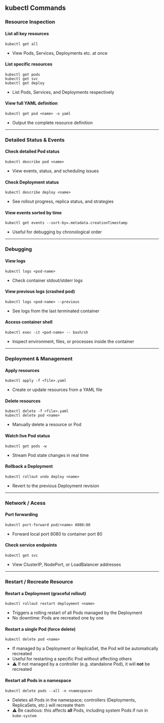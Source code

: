 ## kubectl Commands

### Resource Inspection
#### List all key resources
```
kubectl get all
```
- View Pods, Services, Deployments etc. at once

#### List specific resources
```
kubectl get pods
kubectl get svc
kubectl get deploy
```
- List Pods, Services, and Deployments respectively

#### View full YAML definition
```
kubectl get pod <name> -o yaml
```
- Output the complete resource definition

---

### Detailed Status & Events
#### Check detailed Pod status
```
kubectl describe pod <name>
```
- View events, status, and scheduling issues

#### Check Deployment status
```
kubectl describe deploy <name>
```
- See rollout progress, replica status, and strategies

#### View events sorted by time
```
kubectl get events --sort-by=.metadata.creationTimestamp
```
- Useful for debugging by chronological order

---

### Debugging
#### View logs
```
kubectl logs <pod-name>
```
- Check container stdout/stderr logs

#### View previous logs (crashed pod)
```
kubectl logs <pod-name> --previous
```
- See logs from the last terminated container

#### Access container shell
```
kubectl exec -it <pod-name> -- bash/sh
```
- Inspect environment, files, or processes inside the container

---

### Deployment & Management
#### Apply resources
```
kubectl apply -f <file>.yaml
```
- Create or update resources from a YAML file

#### Delete resources
```
kubectl delete -f <file>.yaml
kubectl delete pod <name>
```
- Manually delete a resource or Pod

#### Watch live Pod status
```
kubectl get pods -w
```
- Stream Pod state changes in real time

#### Rollback a Deployment
```
kubectl rollout undo deploy <name>
```
- Revert to the previous Deployment revision

---

### Network / Acess
#### Port forwarding
```
kubectl port-forward pod/<name> 8080:80
```
- Forward local port 8080 to container port 80

#### Check service endpoints
```
kubectl get svc
```
- View ClusterIP, NodePort, or LoadBalancer addresses

---

### Restart / Recreate Resource
#### Restart a Deployment (graceful rollout)
```
kubectl rollout restart deployment <name>
```
- Triggers a rolling restart of all Pods managed by the Deployment
- No downtime: Pods are recreated one by one

#### Restart a single Pod (force delete)
```
kubectl delete pod <name>
```
- If managed by a Deployment or ReplicaSet, the Pod will be automatically recreated
- Useful for restarting a specific Pod without affecting others
- ⚠️ If not managed by a controller (e.g. standalone Pod), it will **not** be recreated

#### Restart all Pods in a namespace
```
kubectl delete pods --all -n <namespace>
```
- Deletes all Pods in the namespace; controllers (Deployments, ReplicaSets, etc.) will recreate them
- ⚠️ Be cautious: this affects **all** Pods, including system Pods if run in `kube-system`
